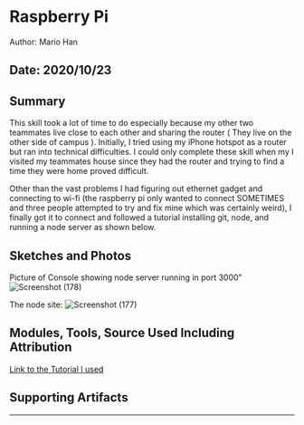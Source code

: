 #  Raspberry Pi

Author: Mario Han

Date: 2020/10/23
-----

## Summary

This skill took a lot of time to do especially because my other two teammates live close to each other and sharing the router ( They live on the other side of campus ). Initially, I tried using my iPhone hotspot as a router but ran into technical difficulties. I could only complete these skill when my I visited my teammates house since they had the router and trying to find a time they were home proved difficult.

Other than the vast problems I had figuring out ethernet gadget and connecting to wi-fi (the raspberry pi only wanted to connect SOMETIMES and three people attempted to try and fix mine which was certainly weird), I finally got it to connect and followed a tutorial installing git, node, and running a node server as shown below.

## Sketches and Photos

Picture of Console showing node server running in port 3000"
![Screenshot (178)](https://user-images.githubusercontent.com/45515930/97043878-29023480-1541-11eb-8c16-f957ad619394.png)

The node site:
![Screenshot (177)](https://user-images.githubusercontent.com/45515930/97043944-446d3f80-1541-11eb-992a-a6f491573829.png)

## Modules, Tools, Source Used Including Attribution

[Link to the Tutorial I used](https://desertbot.io/blog/nodejs-git-and-pm2-headless-raspberry-pi-install)

## Supporting Artifacts


-----

